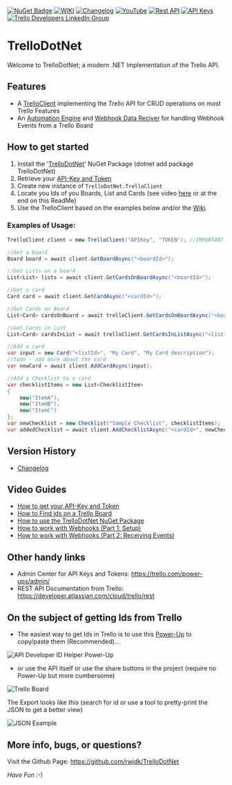 [![NuGet Badge](https://img.shields.io/nuget/v/TrelloDotNet)](https://www.nuget.org/packages/TrelloDotNet) 
[![WIKI](https://img.shields.io/badge/ℹ️-Wiki-green)](https://github.com/rwjdk/TrelloDotNet/wiki)
[![Changelog](https://img.shields.io/badge/ℹ️-Changelog-orange)](https://github.com/rwjdk/TrelloDotNet/blob/main/Changelog.md)
[![YouTube](https://img.shields.io/badge/ℹ️-YouTube-red)](https://www.youtube.com/playlist?list=PLhGl0l5La4saguVChJ3jmlAXqFDkmYjdC)
[![Rest API](https://img.shields.io/badge/Trello-Rest_API-lightgray)](https://developer.atlassian.com/cloud/trello/rest/)
[![API Keys](https://img.shields.io/badge/Trello-API_Key_+_Token-blueviolet)](https://trello.com/power-ups/admin/)
[![Trello Developers LinkedIn Group](https://img.shields.io/badge/LinkedIn-Trello_Developers-0077B5)](https://www.linkedin.com/groups/12847286/)



# TrelloDotNet
Welcome to TrelloDotNet; a modern .NET Implementation of the Trello API.

## Features
- A [TrelloClient](https://github.com/rwjdk/TrelloDotNet/wiki/TrelloClient) implementing the Trello API for CRUD operations on most Trello Features
- An [Automation Engine](https://github.com/rwjdk/TrelloDotNet/wiki/Automation-Engine) and [Webhook Data Reciver](https://github.com/rwjdk/TrelloDotNet/wiki/Webhook-Data-Reciver) for handling Webhook Events from a Trello Board

## How to get started
1. Install the '[TrelloDotNet](https://www.nuget.org/packages/TrelloDotNet)' NuGet Package (dotnet add package TrelloDotNet)
2. Retrieve your [API-Key and Token](https://youtu.be/ndLSAD3StH8)
3. Create new instance of `TrelloDotNet.TrelloClient`
4. Locate you Ids of you Boards, List and Cards (see video [here](https://youtu.be/aWYEg1wPVYY) or at the end on this ReadMe)
5. Use the TrelloClient based on the examples below and/or the [Wiki](https://github.com/rwjdk/TrelloDotNet/wiki).

### Examples of Usage:

```cs
TrelloClient client = new TrelloClient("APIKey", "TOKEN"); //IMPORTANT: Remember to not leave Key and Token in clear text!

//Get a board
Board board = await client.GetBoardAsync("<boardId>");

//Get Lists on a board
List<List> lists = await client.GetCardsOnBoardAsync("<boardId>");

//Get a card
Card card = await client.GetCardAsync("<cardId>");

//Get Cards on Board
List<Card> cardsOnBoard = await trelloClient.GetCardsOnBoardAsync("<boardId>");

//Get Cards in List
List<Card> cardsInList = await trelloClient.GetCardsInListAsync("<listId>");

//Add a card
var input = new Card("<listId>", "My Card", "My Card description");
//todo - add more about the card 
var newCard = await client.AddCardAsync(input);

//Add a Checklist to a card
var checklistItems = new List<ChecklistItem>
{
    new("ItemA"),
    new("ItemB"),
    new("ItemC")
};
var newChecklist = new Checklist("Sample Checklist", checklistItems);
var addedChecklist = await client.AddChecklistAsync("<cardId>", newChecklist);

```

## Version History
- [Changelog](https://github.com/rwjdk/TrelloDotNet/blob/main/Changelog.md)

## Video Guides
- [How to get your API-Key and Token](https://youtu.be/ndLSAD3StH8)
- [How to Find ids on a Trello Board](https://youtu.be/aWYEg1wPVYY)
- [How to use the TrelloDotNet NuGet Package](https://youtu.be/tf47BCkieus)
- [How to work with Webhooks (Part 1: Setup)](https://youtu.be/A3_B-SLBm_0)
- [How to work with Webhooks (Part 2: Receiving Events)](https://youtu.be/GsGKDDvuq40)

## Other handy links
- Admin Center for API Keys and Tokens: https://trello.com/power-ups/admin/
- REST API Documentation from Trello: https://developer.atlassian.com/cloud/trello/rest


## On the subject of getting Ids from Trello
- The easiest way to get Ids in Trello is to use this [Power-Up](https://trello.com/power-ups/646cc3622176aebf713bb7f8/api-developer-id-helper) to copy/paste them (Recommended)... 

![API Developer ID Helper Power-Up](https://i.imgur.com/4FR6K2t.gif)

- or use the API itself or use the share buttons in the project (require no Power-Up but more cumbersome)

![Trello Board](https://i.imgur.com/D6vxkrm.png)

The Export looks like this (search for id or use a tool to pretty-print the JSON to get a better view)

![JSON Example](https://i.imgur.com/qDJgzNz.png)

## More info, bugs, or questions?
Visit the Github Page: https://github.com/rwjdk/TrelloDotNet

*Have Fun* :-)
